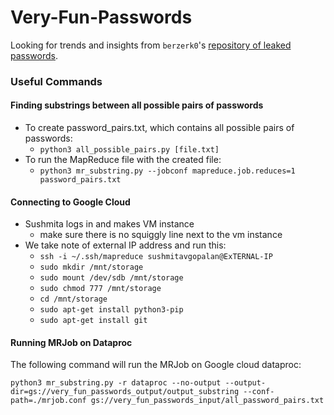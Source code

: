 # Very-Fun-Passwords

Looking for trends and insights from `berzerk0`'s [repository of leaked passwords](https://github.com/berzerk0/Probable-Wordlists).

### Useful Commands

#### Finding substrings between all possible pairs of passwords
* To create password_pairs.txt, which contains all possible pairs of passwords:
  * `python3 all_possible_pairs.py [file.txt]`
* To run the MapReduce file with the created file:
  * `python3 mr_substring.py --jobconf mapreduce.job.reduces=1 password_pairs.txt`

#### Connecting to Google Cloud
* Sushmita logs in and makes VM instance
  * make sure there is no squiggly line next to the vm instance
* We take note of external IP address and run this:
  * `ssh -i ~/.ssh/mapreduce sushmitavgopalan@ExTERNAL-IP`
  * `sudo mkdir /mnt/storage`
  * `sudo mount /dev/sdb /mnt/storage`
  * `sudo chmod 777 /mnt/storage`
  * `cd /mnt/storage`
  * `sudo apt-get install python3-pip`
  * `sudo apt-get install git`

#### Running MRJob on Dataproc

The following command will run the MRJob on Google cloud dataproc:

```
python3 mr_substring.py -r dataproc --no-output --output-dir=gs://very_fun_passwords_output/output_substring --conf-path=./mrjob.conf gs://very_fun_passwords_input/all_password_pairs.txt
```
